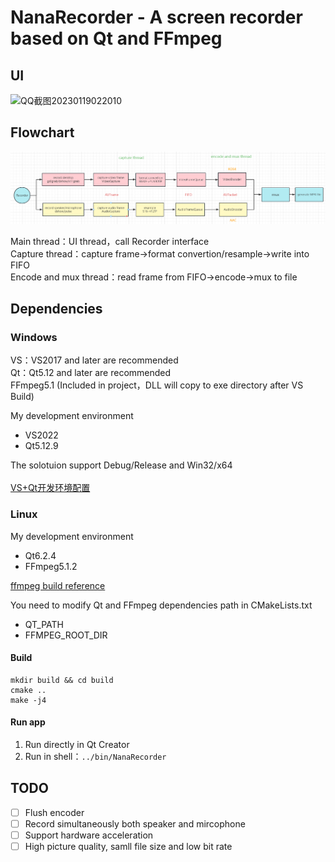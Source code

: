 # NanaRecorder - A screen recorder based on Qt and FFmpeg

## UI
![QQ截图20230119022010](https://user-images.githubusercontent.com/19988547/213262749-ed8811aa-294a-44bc-8ed7-ad3c139540ac.png)

## Flowchart
![flowchart](./screenshot/flowchart.png)  

Main thread：UI thread，call Recorder interface  
Capture thread：capture frame->format convertion/resample->write into FIFO  
Encode and mux thread：read frame from FIFO->encode->mux to file

## Dependencies
### Windows
VS：VS2017 and later are recommended  
Qt：Qt5.12 and later are recommended  
FFmpeg5.1 (Included in project，DLL will copy to exe directory after VS Build)

My development environment
- VS2022
- Qt5.12.9 
  
The solotuion support Debug/Release and Win32/x64  
</br>
[VS+Qt开发环境配置](./doc/VS%2BQt%E5%BC%80%E5%8F%91%E7%8E%AF%E5%A2%83.pdf)

### Linux
My development environment
- Qt6.2.4
- FFmpeg5.1.2

[ffmpeg build reference](./doc/ffmpeg_build.md)

You need to modify Qt and FFmpeg dependencies path in CMakeLists.txt
- QT_PATH
- FFMPEG_ROOT_DIR

#### Build
```shell
mkdir build && cd build
cmake ..
make -j4
```

#### Run app
1. Run directly in Qt Creator  
2. Run in shell：`../bin/NanaRecorder`  

## TODO
- [ ] Flush encoder  
- [ ] Record simultaneously both speaker and mircophone  
- [ ] Support hardware acceleration  
- [ ] High picture quality, samll file size and low bit rate  
